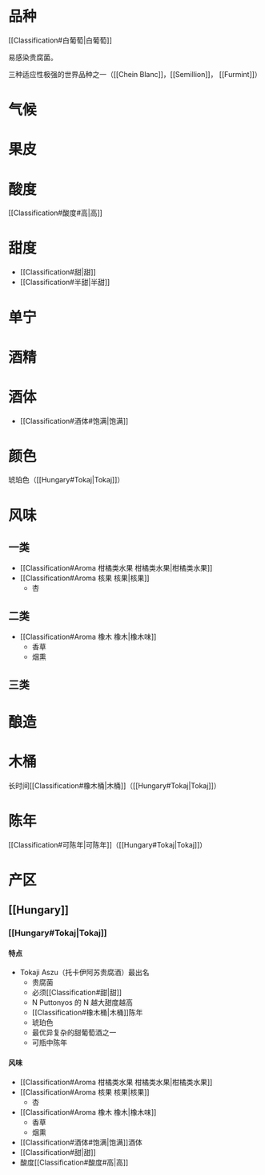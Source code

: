 # 品种

[[Classification#白葡萄|白葡萄]]

易感染贵腐菌。

三种适应性极强的世界品种之一（[[Chein Blanc]]，[[Semillion]]， [[Furmint]]）

# 气候



# 果皮



# 酸度

[[Classification#酸度#高|高]]

# 甜度

- [[Classification#甜|甜]]
- [[Classification#半甜|半甜]]

# 单宁



# 酒精



# 酒体

- [[Classification#酒体#饱满|饱满]]

# 颜色

琥珀色（[[Hungary#Tokaj|Tokaj]]）

# 风味

## 一类

- [[Classification#Aroma 柑橘类水果 柑橘类水果|柑橘类水果]]
- [[Classification#Aroma 核果 核果|核果]]
	- 杏

## 二类

- [[Classification#Aroma 橡木 橡木|橡木味]]
	- 香草
	- 烟熏

## 三类



# 酿造



# 木桶

长时间[[Classification#橡木桶|木桶]]（[[Hungary#Tokaj|Tokaj]]）

# 陈年

[[Classification#可陈年|可陈年]]（[[Hungary#Tokaj|Tokaj]]）

# 产区

## [[Hungary]]

### [[Hungary#Tokaj|Tokaj]]

#### 特点

- Tokaji Aszu（托卡伊阿苏贵腐酒）最出名
	- 贵腐菌
	- 必须[[Classification#甜|甜]]
	- N Puttonyos 的 N 越大甜度越高
	- [[Classification#橡木桶|木桶]]陈年
	- 琥珀色
	- 最优异复杂的甜葡萄酒之一
	- 可瓶中陈年

#### 风味

- [[Classification#Aroma 柑橘类水果 柑橘类水果|柑橘类水果]]
- [[Classification#Aroma 核果 核果|核果]]
	- 杏
- [[Classification#Aroma 橡木 橡木|橡木味]]
	- 香草
	- 烟熏
- [[Classification#酒体#饱满|饱满]]酒体
- [[Classification#甜|甜]]
- 酸度[[Classification#酸度#高|高]]

